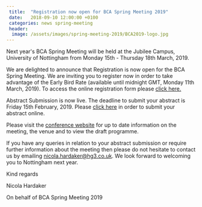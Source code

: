 ```yaml
---
 title:  "Registration now open for BCA Spring Meeting 2019"
 date:   2018-09-10 12:00:00 +0100
 categories: news spring-meeting
 header:
  image: /assets/images/spring-meeting-2019/BCA2019-logo.jpg 
---
```


Next year's BCA Spring Meeting will be held at the Jubilee Campus, University of Nottingham from Monday 15th - Thursday 18th March, 2019. 

We are delighted to announce that Registration is now open for the BCA Spring Meeting. We are inviting you to register now in order to take advantage of the Early Bird Rate (available until midnight GMT, Monday 11th March, 2019). 
To access the online registration form please [click here.](https://registrations.hg3conferences.co.uk/hg3/frontend/reg/tOtherPage.csp?pageID=43260&eventID=131&mainFramePageID=43260&CSPCHD=005001000000p2OrJauQcAtYMF5gt3mh6HXU9nzRoerWbVtVCV)

Abstract Submission is now live. The deadline to submit your abstract is Friday 15th February, 2019. Please [click here](https://hg3.co.uk/bca/) in order to submit your abstract online. 

Please visit the [conference website](https://registrations.hg3conferences.co.uk/hg3/frontend/reg/thome.csp?pageID=43201&eventID=131) for up to date information on the meeting, the venue and to view the draft programme.

If you have any queries in relation to your abstract submission or require further information about the meeting then please do not hesitate to contact us by emailing nicola.hardaker@hg3.co.uk. We look forward to welcoming you to Nottingham next year. 

Kind regards

Nicola Hardaker

On behalf of BCA Spring Meeting 2019

